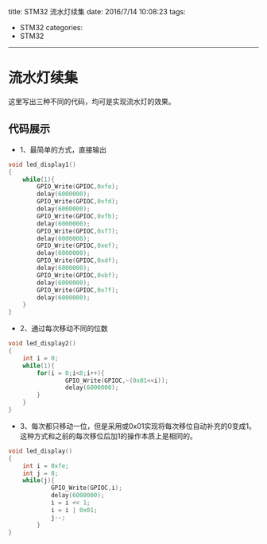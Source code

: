 title: STM32 流水灯续集
date: 2016/7/14 10:08:23
tags:
- STM32
categories:
- STM32
---

# 流水灯续集

 这里写出三种不同的代码，均可是实现流水灯的效果。

<!-- more -->

## 代码展示
- 1、最简单的方式，直接输出

```c
void led_display1()
{
	while(1){
		GPIO_Write(GPIOC,0xfe);
		delay(6000000);
		GPIO_Write(GPIOC,0xfd);
		delay(6000000);
		GPIO_Write(GPIOC,0xfb);
		delay(6000000);
		GPIO_Write(GPIOC,0xf7);
		delay(6000000);
		GPIO_Write(GPIOC,0xef);
		delay(6000000);
		GPIO_Write(GPIOC,0xdf);
		delay(6000000);
		GPIO_Write(GPIOC,0xbf);
		delay(6000000);
		GPIO_Write(GPIOC,0x7f);
		delay(6000000);
	}
}

```

- 2、通过每次移动不同的位数

```c
void led_display2()
{
	int i = 0;
	while(1){
		for(i = 0;i<8;i++){
				GPIO_Write(GPIOC,~(0x01<<i));
				delay(6000000);
		}
	}
}

```

- 3、每次都只移动一位，但是采用或0x01实现将每次移位自动补充的0变成1。这种方式和之前的每次移位后加1的操作本质上是相同的。

```c
void led_display()
{
	int i = 0xfe;
	int j = 8;
	while(j){
			GPIO_Write(GPIOC,i);
			delay(6000000);
			i = i << 1;
			i = i | 0x01;
			j--;
		}
}
```

